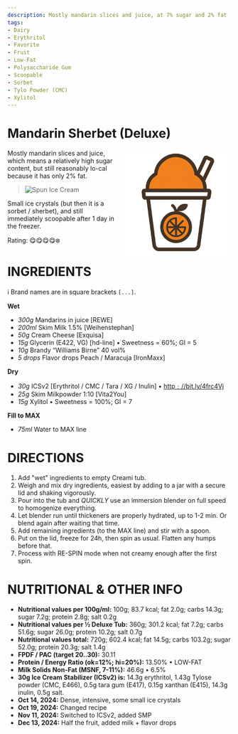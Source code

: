 ```yaml
---
description: Mostly mandarin slices and juice, at 7% sugar and 2% fat [24oz]
tags:
- Dairy
- Erythritol
- Favorite
- Fruit
- Low-Fat
- Polysaccharide Gum
- Scoopable
- Sorbet
- Tylo Powder (CMC)
- Xylitol
---
```

# Mandarin Sherbet (Deluxe)
<img style="float: right; margin-left: 1.5em;" width=240 alt="Logo" src="https://raw.githubusercontent.com/jhermann/ice-creamery/refs/heads/main/assets/orange-ice-cream-logo.png" />

Mostly mandarin slices and juice, which means a relatively high sugar content, but still reasonably lo-cal because it has only 2% fat.

> <img width=360 alt="Spun Ice Cream" src="Mandarin-Sherbet_2024-11-16.jpg" class="zoomable" />

Small ice crystals (but then it is a sorbet / sherbet), and still immediately scoopable after 1 day in the freezer.

Rating: 😋😋😋😋❄️

# INGREDIENTS

ℹ️ Brand names are in square brackets `[...]`.

**Wet**

  - _300g_ Mandarins in juice [REWE]
  - _200ml_ Skim Milk 1.5% [Weihenstephan]
  - _50g_ Cream Cheese [Exquisa]
  - _15g_ Glycerin (E422, VG) [hd-line] • Sweetness = 60%; GI = 5
  - _10g_ Brandy “Williams Birne” 40 vol%
  - _5 drops_ Flavor drops Peach / Maracuja [IronMaxx]

**Dry**

  - _30g_ ICSv2 [Erythritol / CMC / Tara / XG / Inulin] • [http﹕//bit.ly/4frc4Vj](https://github.com/jhermann/ice-creamery/tree/main/recipes/Ice%20Cream%20Stabilizer%20%28ICS%29)
  - _25g_ Skim Milkpowder 1:10 [Vita2You]
  - _15g_ Xylitol • Sweetness = 100%; GI = 7

**Fill to MAX**

  - _75ml_ Water to MAX line

# DIRECTIONS

 1. Add "wet" ingredients to empty Creami tub.
 1. Weigh and mix dry ingredients, easiest by adding to a jar with a secure lid and shaking vigorously.
 1. Pour into the tub and *QUICKLY* use an immersion blender on full speed to homogenize everything.
 1. Let blender run until thickeners are properly hydrated, up to 1-2 min. Or blend again after waiting that time.
 1. Add remaining ingredients (to the MAX line) and stir with a spoon.
 1. Put on the lid, freeze for 24h, then spin as usual. Flatten any humps before that.
 1. Process with RE-SPIN mode when not creamy enough after the first spin.

# NUTRITIONAL & OTHER INFO
- **Nutritional values per 100g/ml:** 100g; 83.7 kcal; fat 2.0g; carbs 14.3g; sugar 7.2g; protein 2.8g; salt 0.2g
- **Nutritional values per ½ Deluxe Tub:** 360g; 301.2 kcal; fat 7.2g; carbs 51.6g; sugar 26.0g; protein 10.2g; salt 0.7g
- **Nutritional values total:** 720g; 602.4 kcal; fat 14.5g; carbs 103.2g; sugar 52.0g; protein 20.3g; salt 1.4g
- **FPDF / PAC (target 20..30):** 30.11
- **Protein / Energy Ratio (ok=12%; hi=20%):** 13.50% • LOW-FAT
- **Milk Solids Non-Fat (MSNF, 7-11%):** 46.6g • 6.5%
- **30g Ice Cream Stabilizer (ICSv2) is:** 14.3g erythritol, 1.43g Tylose powder (CMC, E466), 
0.5g tara gum (E417), 0.15g xanthan (E415),
14.3g inulin, 0.5g salt.
- **Oct 14, 2024:** Dense, intensive, some small ice crystals
- **Oct 19, 2024:** Changed recipe
- **Nov 11, 2024:** Switched to ICSv2, added SMP
- **Dec 13, 2024:** Half the fruit, added milk + flavor drops
